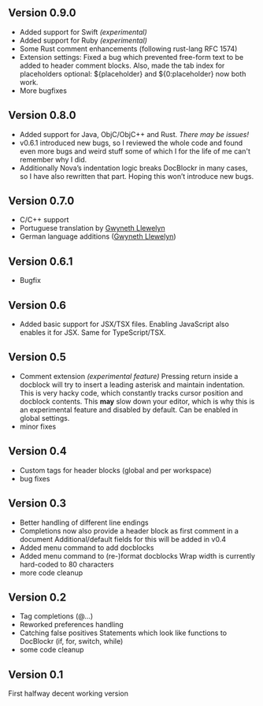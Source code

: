## Version 0.9.0

* Added support for Swift *(experimental)*
* Added support for Ruby *(experimental)*
* Some Rust comment enhancements (following rust-lang RFC 1574)
* Extension settings: Fixed a bug which prevented free-form text to be added to header comment blocks. Also, made the tab index for placeholders optional: ${placeholder} and ${0:placeholder} now both work.
* More bugfixes


## Version 0.8.0

* Added support for Java, ObjC/ObjC++ and Rust. *There may be issues!*
* v0.6.1 introduced new bugs, so I reviewed the whole code and found even more bugs and weird stuff some of which I for the life of me can't remember why I did.
* Additionally Nova’s indentation logic breaks DocBlockr in many cases, so I have also rewritten that part. Hoping this won’t introduce new bugs.


## Version 0.7.0

* C/C++ support
* Portuguese translation by [Gwyneth Llewelyn](https://github.com/GwynethLlewelyn)
* German language additions ([Gwyneth Llewelyn](https://github.com/GwynethLlewelyn))


## Version 0.6.1

* Bugfix


## Version 0.6

* Added basic support for JSX/TSX files.
  Enabling JavaScript also enables it for JSX. Same for TypeScript/TSX.


## Version 0.5

* Comment extension _(experimental feature)_
  Pressing return inside a docblock will try to insert a leading asterisk and maintain indentation. This is very hacky code, which constantly tracks cursor position and docblock contents. This **may** slow down your editor, which is why this is an experimental feature and disabled by default. Can be enabled in global settings.
* minor fixes


## Version 0.4

* Custom tags for header blocks (global and per workspace)
* bug fixes


## Version 0.3

* Better handling of different line endings
* Completions now also provide a header block as first comment in a document
  Additional/default fields for this will be added in v0.4
* Added menu command to add docblocks
* Added menu command to (re-)format docblocks
  Wrap width is currently hard-coded to 80 characters
* more code cleanup


## Version 0.2

* Tag completions (@...)
* Reworked preferences handling
* Catching false positives
  Statements which look like functions to DocBlockr (if, for, switch, while)
* some code cleanup


## Version 0.1

First halfway decent working version
